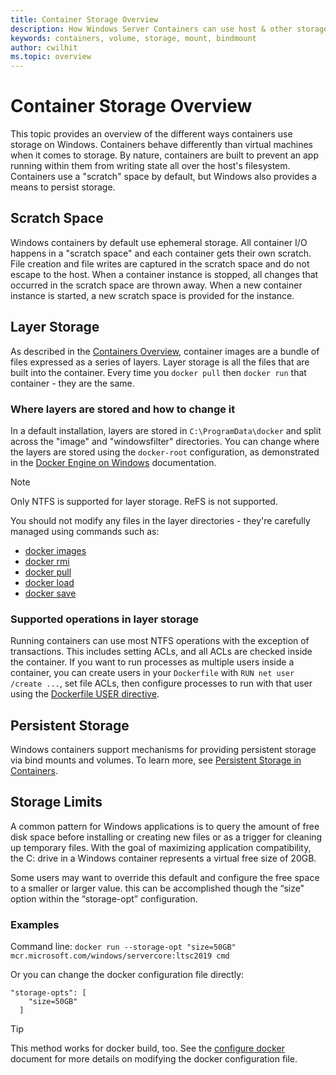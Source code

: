 ```yaml
---
title: Container Storage Overview
description: How Windows Server Containers can use host & other storage types
keywords: containers, volume, storage, mount, bindmount
author: cwilhit
ms.topic: overview
---
```


# Container Storage Overview

<!-- Great diagram would be great! -->

This topic provides an overview of the different ways containers use storage on Windows. Containers behave differently than virtual machines when it comes to storage. By nature, containers are built to prevent an app running within them from writing state all over the host's filesystem. Containers use a "scratch" space by default, but Windows also provides a means to persist storage.

## Scratch Space

Windows containers by default use ephemeral storage. All container I/O happens in a "scratch space" and each container gets their own scratch. File creation and file writes are captured in the scratch space and do not escape to the host. When a container instance is stopped, all changes that occurred in the scratch space are thrown away. When a new container instance is started, a new scratch space is provided for the instance.

## Layer Storage

As described in the [Containers Overview](../about/index.md), container images are a bundle of files expressed as a series of layers. Layer storage is all the files that are built into the container. Every time you `docker pull` then `docker run` that container - they are the same.

### Where layers are stored and how to change it

In a default installation, layers are stored in `C:\ProgramData\docker` and split across the "image" and "windowsfilter" directories. You can change where the layers are stored using the `docker-root` configuration, as demonstrated in the [Docker Engine on Windows](../manage-docker/configure-docker-daemon.md) documentation.

> [!NOTE]
> Only NTFS is supported for layer storage. ReFS is not supported.

You should not modify any files in the layer directories - they're carefully managed using commands such as:

- [docker images](https://docs.docker.com/engine/reference/commandline/images/)
- [docker rmi](https://docs.docker.com/engine/reference/commandline/rmi/)
- [docker pull](https://docs.docker.com/engine/reference/commandline/pull/)
- [docker load](https://docs.docker.com/engine/reference/commandline/load/)
- [docker save](https://docs.docker.com/engine/reference/commandline/save/)

### Supported operations in layer storage

Running containers can use most NTFS operations with the exception of transactions. This includes setting ACLs, and all ACLs are checked inside the container. If you want to run processes as multiple users inside a container, you can create users in your `Dockerfile` with `RUN net user /create ...`, set file ACLs, then configure processes to run with that user using the [Dockerfile USER directive](https://docs.docker.com/engine/reference/builder/#user).

## Persistent Storage

Windows containers support mechanisms for providing persistent storage via bind mounts and volumes. To learn more, see [Persistent Storage in Containers](./persistent-storage.md).

## Storage Limits

A common pattern for Windows applications is to query the amount of free disk space before installing or creating new files or as a trigger for cleaning up temporary files.  With the goal of maximizing application compatibility, the C: drive in a Windows container represents a virtual free size of 20GB.

Some users may want to override this default and configure the free space to a smaller or larger value. this can be accomplished though the “size” option within the “storage-opt” configuration.

### Examples

Command line: `docker run --storage-opt "size=50GB" mcr.microsoft.com/windows/servercore:ltsc2019 cmd`

Or you can change the docker configuration file directly:

```Docker Configuration File
"storage-opts": [
    "size=50GB"
  ]
```

> [!TIP]
> This method works for docker build, too. See the [configure docker](https://docs.microsoft.com/virtualization/windowscontainers/manage-docker/configure-docker-daemon#configure-docker-with-configuration-file) document for more details on modifying the docker configuration file.
